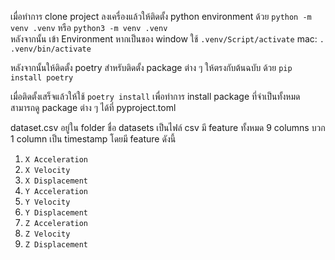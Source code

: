 เมื่อทำการ clone project ลงเครื่องแล้วให้ติดตั้ง python environment ด้วย
`python -m venv .venv` หรือ `python3 -m venv .venv`
<br>
หลังจากนั้น เข้า Environment 
หากเป็นของ window ใช้ `.venv/Script/activate`
mac: `. .venv/bin/activate`

หลังจากนั้นให้ติดตั้ง poetry สำหรับติดตั้ง package ต่าง ๆ ให้ตรงกับต้นฉบับ ด้วย `pip install poetry`

เมื่อติดตั้งเสร็จแล้วให้ใช้ `poetry install`  เพื่อทำการ install package ที่จำเป็นทั้งหมด สามารถดู package ต่าง ๆ ได้ที่ 
pyproject.toml

dataset.csv อยู่ใน folder ชื่อ datasets เป็นไฟล์ csv มี
feature ทั้งหมด 9 columns บวก 1 column เป็น timestamp
โดยมี feature ดังนี้ 
  1. `X Acceleration`
  2. `X Velocity`
  3. `X Displacement`
  4. `Y Acceleration`
  5. `Y Velocity`
  6. `Y Displacement`
  7. `Z Acceleration`
  8. `Z Velocity`
  9. `Z Displacement`

